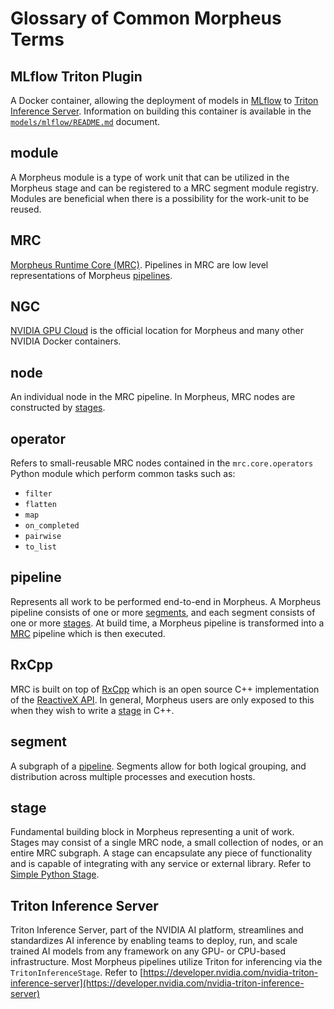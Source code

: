 <!--
SPDX-FileCopyrightText: Copyright (c) 2022-2025, NVIDIA CORPORATION & AFFILIATES. All rights reserved.
SPDX-License-Identifier: Apache-2.0

Licensed under the Apache License, Version 2.0 (the "License");
you may not use this file except in compliance with the License.
You may obtain a copy of the License at

http://www.apache.org/licenses/LICENSE-2.0

Unless required by applicable law or agreed to in writing, software
distributed under the License is distributed on an "AS IS" BASIS,
WITHOUT WARRANTIES OR CONDITIONS OF ANY KIND, either express or implied.
See the License for the specific language governing permissions and
limitations under the License.
-->

# Glossary of Common Morpheus Terms

<!-- Please keep these sorted alphabetically -->
## MLflow Triton Plugin
A Docker container, allowing the deployment of models in [MLflow](https://mlflow.org/) to [Triton Inference Server](#triton-inference-server). Information on building this container is available in the [`models/mlflow/README.md`](https://github.com/nv-morpheus/Morpheus/blob/branch-25.02/models/mlflow/README.md) document.

## module
A Morpheus module is a type of work unit that can be utilized in the Morpheus stage and can be registered to a MRC segment module registry. Modules are beneficial when there is a possibility for the work-unit to be reused.

## MRC
[Morpheus Runtime Core (MRC)](https://github.com/nv-morpheus/MRC). Pipelines in MRC are low level representations of Morpheus [pipelines](#pipeline).

## NGC
[NVIDIA GPU Cloud](https://catalog.ngc.nvidia.com/) is the official location for Morpheus and many other NVIDIA Docker containers.

## node
An individual node in the MRC pipeline. In Morpheus, MRC nodes are constructed by [stages](#stage).

## operator
Refers to small-reusable MRC nodes contained in the `mrc.core.operators` Python module which perform common tasks such as:
* `filter`
* `flatten`
* `map`
* `on_completed`
* `pairwise`
* `to_list`

## pipeline
Represents all work to be performed end-to-end in Morpheus. A Morpheus pipeline consists of one or more [segments](#segment), and each segment consists of one or more [stages](#stage). At build time, a Morpheus pipeline is transformed into a [MRC](#mrc) pipeline which is then executed.

## RxCpp
MRC is built on top of [RxCpp](https://github.com/ReactiveX/RxCpp) which is an open source C++ implementation of the [ReactiveX API](https://reactivex.io/). In general, Morpheus users are only exposed to this when they wish to write a [stage](#stage) in C++.

## segment
A subgraph of a [pipeline](#pipeline). Segments allow for both logical grouping, and distribution across multiple processes and execution hosts.

## stage
Fundamental building block in Morpheus representing a unit of work. Stages may consist of a single MRC node, a small collection of nodes, or an entire MRC subgraph. A stage can encapsulate any piece of functionality and is capable of integrating with any service or external library. Refer to [Simple Python Stage](../developer_guide/guides/1_simple_python_stage.md).

## Triton Inference Server
Triton Inference Server, part of the NVIDIA AI platform, streamlines and standardizes AI inference by enabling teams to deploy, run, and scale trained AI models from any framework on any GPU- or CPU-based infrastructure. Most Morpheus pipelines utilize Triton for inferencing via the `TritonInferenceStage`. Refer to [https://developer.nvidia.com/nvidia-triton-inference-server](https://developer.nvidia.com/nvidia-triton-inference-server)
